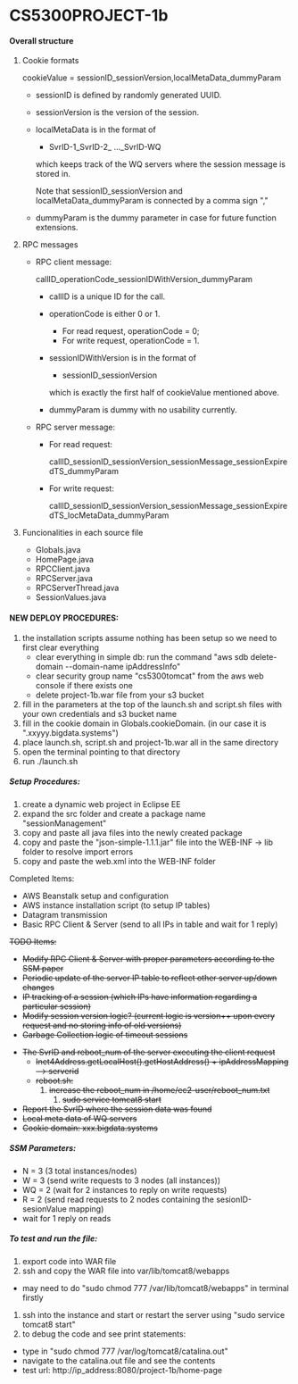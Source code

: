 # CS5300PROJECT-1b

#### Overall structure

1. Cookie formats

   cookieValue = sessionID_sessionVersion,localMetaData_dummyParam

   * sessionID is defined by randomly generated UUID.

   * sessionVersion is the version of the session.

   * localMetaData is in the format of 

     * SvrID-1_SvrID-2_ …_SvrID-WQ

     which keeps track of the WQ servers where the session message is stored in.

     Note that sessionID_sessionVersion and localMetaData_dummyParam is connected by a comma sign ","

   * dummyParam is the dummy parameter in case for future function extensions.

2. RPC messages

   * RPC client message:

     callID_operationCode_sessionIDWithVersion_dummyParam

     * callID is a unique ID for the call.

     * operationCode is either 0 or 1. 

       * For read request, operationCode = 0; 
       * For write request, operationCode = 1.

     * sessionIDWithVersion is in the format of 

       * sessionID_sessionVersion

       which is exactly the first half of cookieValue mentioned above.

     * dummyParam is dummy with no usability currently.

   * RPC server message:

     * For read request:

       callID_sessionID_sessionVersion_sessionMessage_sessionExpiredTS_dummyParam

     * For write request:

       callID_sessionID_sessionVersion_sessionMessage_sessionExpiredTS_locMetaData_dummyParam

3. Funcionalities in each source file

   * Globals.java
   * HomePage.java
   * RPCClient.java
   * RPCServer.java
   * RPCServerThread.java
   * SessionValues.java



#### NEW DEPLOY PROCEDURES:

1. the installation scripts assume nothing has been setup so we need to first clear everything
   * clear everything in simple db: run the command "aws sdb delete-domain --domain-name ipAddressInfo"
   * clear security group name "cs5300tomcat" from the aws web console if there exists one
   * delete project-1b.war file from your s3 bucket
2. fill in the parameters at the top of the launch.sh and script.sh files with your own credentials and s3 bucket name
3. fill in the cookie domain in Globals.cookieDomain. (in our case it is ".xxyyy.bigdata.systems")
4. place launch.sh, script.sh and project-1b.war all in the same directory
5. open the terminal pointing to that directory
6. run ./launch.sh

##### Setup Procedures:

1) create a dynamic web project in Eclipse EE 
2) expand the src folder and create a package name "sessionManagement" 
3) copy and paste all java files into the newly created package 
4) copy and paste the "json-simple-1.1.1.jar" file into the WEB-INF -> lib folder to resolve import errors 
5) copy and paste the web.xml into the WEB-INF folder 

Completed Items:

- AWS Beanstalk setup and configuration
- AWS instance installation script (to setup IP tables)
- Datagram transmission
- Basic RPC Client & Server (send to all IPs in table and wait for 1 reply)

~~TODO Items:~~
- ~~Modify RPC Client & Server with proper parameters according to the SSM paper~~
- ~~Periodic update of the server IP table to reflect other server up/down changes~~
- ~~IP tracking of a session (which IPs have information regarding a particular session)~~
- ~~Modify session version logic? (current logic is version++ upon every request and no storing info of old versions)~~
- ~~Garbage Collection logic of timeout sessions~~
* ~~The SvrID and reboot_num of the server executing the client request~~
  * ~~Inet4Address.getLocalHost().getHostAddress() + ipAddressMapping --> serverid~~
  * ~~reboot.sh:~~
      1. ~~increase the reboot_num in /home/ec2-user/reboot_num.txt~~
          1. ~~sudo service tomcat8 start~~
* ~~Report the SvrID where the session data was found~~
* ~~Local meta data of WQ servers~~
* ~~Cookie domain: xxx.bigdata.systems~~

##### SSM Parameters:

- N = 3 (3 total instances/nodes)
- W = 3 (send write requests to 3 nodes (all instances))
- WQ = 2 (wait for 2 instances to reply on write requests)
- R = 2 (send read requests to 2 nodes containing the sesionID-sesionValue mapping)
- wait for 1 reply on reads

##### To test and run the file:

1. export code into WAR file
2. ssh and copy the WAR file into var/lib/tomcat8/webapps
* may need to do "sudo chmod 777 /var/lib/tomcat8/webapps" in terminal firstly
1. ssh into the instance and start or restart the server using "sudo service tomcat8 start"
2. to debug the code and see print statements: 
* type in "sudo chmod 777 /var/log/tomcat8/catalina.out"
* navigate to the catalina.out file and see the contents
* test url: http://ip_address:8080/project-1b/home-page 

